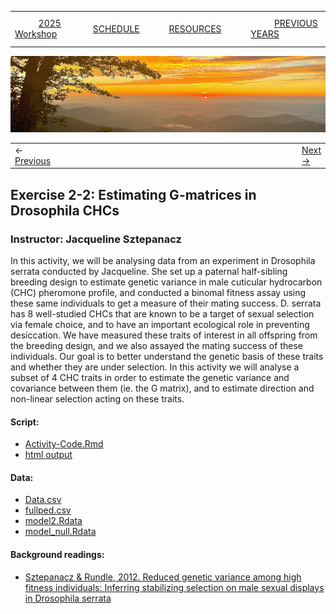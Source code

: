 
|        |        |        |    |
|--------|---------------------------------------------|--------------------|------------------------------------------|
| &nbsp;&nbsp;&nbsp;&nbsp;&nbsp;&nbsp;&nbsp;&nbsp;&nbsp; [2025 Workshop](/index.html) &nbsp;&nbsp;&nbsp;&nbsp;&nbsp;&nbsp;&nbsp;&nbsp;&nbsp; | &nbsp;&nbsp;&nbsp;&nbsp;&nbsp;&nbsp;&nbsp;&nbsp;&nbsp;&nbsp;&nbsp;&nbsp; [SCHEDULE](/2025/schedule.html) &nbsp;&nbsp;&nbsp;&nbsp;&nbsp;&nbsp;&nbsp;&nbsp;&nbsp; | &nbsp;&nbsp;&nbsp;&nbsp;&nbsp;&nbsp;&nbsp;&nbsp;&nbsp;&nbsp;&nbsp;&nbsp; [RESOURCES](/2025/resources.html) &nbsp;&nbsp;&nbsp;&nbsp;&nbsp;&nbsp;&nbsp;&nbsp;&nbsp; | &nbsp;&nbsp;&nbsp;&nbsp;&nbsp;&nbsp;&nbsp;&nbsp;&nbsp; [PREVIOUS YEARS](2025/previous.html) &nbsp;&nbsp;&nbsp;&nbsp;&nbsp;&nbsp; |


<div align="left">
<img src="/media/SWVirginiaMtns.jpg" alt="[Southwest Virginia Mountains]">
</div>


<table><tr><td>&larr; <a href="/2025/lecture2-4/lecture2-4.html">Previous</a></td><td width="772">&nbsp;</td><td> <a href="/2025/lecture3-1/lecture3-1.html">Next &rarr;</a></td></tr></table>


## Exercise 2-2: Estimating G-matrices in Drosophila CHCs ##

### Instructor: Jacqueline Sztepanacz ###
  
In this activity, we will be analysing data from an experiment in Drosophila 
serrata conducted by Jacqueline. She set up a paternal half-sibling breeding 
design to estimate genetic variance in male cuticular hydrocarbon (CHC) 
pheromone profile, and conducted a binomal fitness assay using these same 
individuals to get a measure of their mating success. D. serrata has 8 
well-studied CHCs that are known to be a target of sexual selection via 
female choice, and to have an important ecological role in preventing 
desiccation. We have measured these traits of interest in all offspring 
from the breeding design, and we also assayed the mating success of these 
individuals. Our goal is to better understand the genetic basis of these 
traits and whether they are under selection. In this activity we will analyse 
a subset of 4 CHC traits in order to estimate the genetic variance and 
covariance between them (ie. the G matrix), and to estimate direction and 
non-linear selection acting on these traits.

#### Script: ####
* [Activity-Code.Rmd](/2025/exercise2-2/Activity-Code.Rmd)
* [html output](/2025/exercise2-2/Activity-Code.html)
  
#### Data: ####
* [Data.csv](/2025/exercise2-2/Data.csv)
* [fullped.csv](/2025/exercise2-2/fullped.csv)
* [model2.Rdata](/2025/exercise2-2/model2.Rdata)
* [model_null.Rdata](/2025/exercise2-2/model_null.Rdata)
  

#### Background readings:  ####
* [Sztepanacz & Rundle, 2012. Reduced genetic variance among high fitness individuals: Inferring stabilizing selection on male sexual displays in Drosophila serrata](/papers/SztepanaczRundle2012ReducedGeneticVarianceAmongHighFitnessIndividuals.pdf)


  
